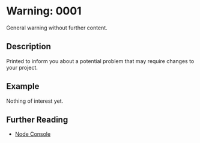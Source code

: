 # Warning: 0001

General warning without further content.

## Description

Printed to inform you about a potential problem that may require
changes to your project.

## Example

Nothing of interest yet.

## Further Reading

 - [Node Console](https://nodejs.org/api/console.html)
